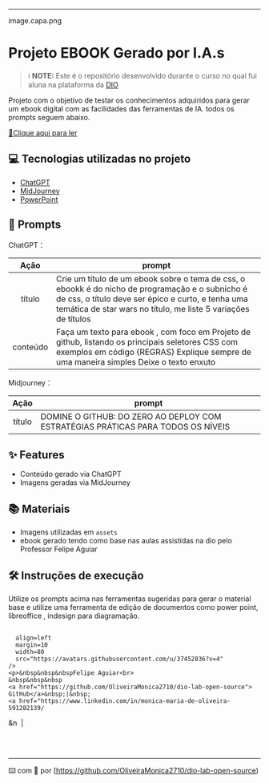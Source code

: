  
-------
image.capa.png
 

# Projeto EBOOK Gerado por I.A.s


 > ℹ️ **NOTE:** Este é o repositório desenvolvido durante o curso no qual fui aluna na plataforma da [DIO](https://dio.me)

Projeto com o objetivo de testar os conhecimentos adquiridos para gerar um ebook digital com as facilidades das ferramentas de IA. todos os prompts
seguem abaixo.

<a href="https://github.com/OliveiraMonica2710/dio-lab-open-source" title="View PDF now"> 📕Clique aqui para ler</a>

## 💻 Tecnologias utilizadas no projeto

- [ChatGPT](https://chat.openai.com/) 
- [MidJourney](https://www.midjourney.com/app/)
- [PowerPoint](https://www.microsoft.com/en/microsoft-365/powerpoint)

## 🧠 Prompts


ChatGPT：

|   Ação   | prompt                                                                                                                                                                                                                                                                         |
| :------: | ------------------------------------------------------------------------------------------------------------------------------------------------------------------------------------------------------------------------------------------------------------------------------ |
|  título  | Crie um título de um ebook sobre o tema de css, o ebookk é do nicho de programação e o subnicho é de css, o título deve ser épico e curto, e tenha uma temática de star wars no título, me liste 5 variações de títulos                                                        |
| conteúdo | Faça um texto para ebook , com foco em Projeto de github, listando os principais seletores CSS com exemplos em código {REGRAS} Explique sempre de uma maneira simples Deixe o texto enxuto


Midjourney：

|  Ação  | prompt                                                                                 |
| :----: | -------------------------------------------------------------------------------------- |
| título | DOMINE O GITHUB: DO ZERO AO DEPLOY COM ESTRATÉGIAS PRÁTICAS PARA TODOS OS NÍVEIS |

## ✨ Features

- Conteúdo gerado via ChatGPT
- Imagens geradas via MidJourney

## 📚 Materiais

- Imagens utilizadas em `assets`
- ebook gerado tendo como base nas aulas assistidas na dio pelo Professor Felipe Aguiar

## 🛠️ Instruções de execução

Utilize os prompts acima nas ferramentas sugeridas para gerar o material base e utilize uma ferramenta de edição de documentos como power point, libreoffice , indesign para diagramação.

## 

<p>
    
      align=left 
      margin=10 
      width=80 
      src="https://avatars.githubusercontent.com/u/37452836?v=4"
    />
    <p>&nbsp&nbsp&nbspFelipe Aguiar<br>
    &nbsp&nbsp&nbsp
    <a href="https://github.com/OliveiraMonica2710/dio-lab-open-source">
    GitHub</a>&nbsp;|&nbsp;
    <a href="https://www.linkedin.com/in/monica-maria-de-oliveira-591282139/
&n 
&nbsp;|&nbsp;</p>
</p>
<br/><br/>
<p>

---

⌨️ com 💜 por [https://github.com/OliveiraMonica2710/dio-lab-open-source)
